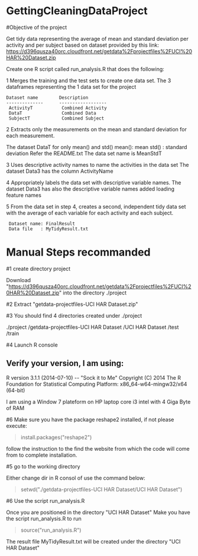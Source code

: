 GettingCleaningDataProject
==========================

#Objective of the project 

Get tidy data representing the average of mean and standard deviation per activity and per subject based on dataset provided by this link: https://d396qusza40orc.cloudfront.net/getdata%2Fprojectfiles%2FUCI%20HAR%20Dataset.zip


Create one R script called run_analysis.R that does the following:

1 Merges the training and the test sets to create one data set.
   The 3 dataframes representing the 1 data set for the project
   
    Dataset name        Description
    --------------      ------------------
     ActivityT           Combined Activity
     DataT               Combined Data
     SubjectT            Combined Subject

2 Extracts only the measurements on the mean and standard deviation for each measurement. 

   The dataset DataT for only mean() and std()
      mean():  mean
      std() :  standard deviation
     Refer the README.txt
    The data set name is MeanStdT

3 Uses descriptive activity names to name the activities in the data set
   The dataset Data3 has the column ActivityName

4 Appropriately labels the data set with descriptive variable names. 
   The dataset Data3 has also the descriptive variable names added loading feature names

5 From the data set in step 4, creates a second, independent tidy data set with the average of each variable for each activity and each subject. 

     Dataset name: FinalResult
     Data file   : MyTidyResult.txt



Manual Steps recommanded
========================

#1 create directory project

Download "https://d396qusza40orc.cloudfront.net/getdata%2Fprojectfiles%2FUCI%20HAR%20Dataset.zip"
into the directory ./project

#2 Extract "getdata-projectfiles-UCI HAR Dataset.zip"

#3 You should find 4 directories created under ./project

 ./project
    /getdata-projectfiles-UCI HAR Dataset
      /UCI HAR Dataset
        /test
        /train

#4 Launch R console

   Verify your version, I am using:
   --------------------------------
   R version 3.1.1 (2014-07-10) -- "Sock it to Me"
   Copyright (C) 2014 The R Foundation for Statistical Computing
   Platform: x86_64-w64-mingw32/x64 (64-bit)

   I am using a Window 7 plateform on HP laptop core i3 intel with 4 Giga Byte of RAM
   
#6 Make sure you have the package reshape2 installed, if not please execute:

> install.packages("reshape2")

  follow the instruction to the find the website from which the code will come from to complete installation.


#5  go to the working directory

Either change dir in R consol of use the command below:

> setwd("./getdata-projectfiles-UCI HAR Dataset/UCI HAR Dataset")


#6 Use the script run_analysis.R

Once you are positioned in the directory "UCI HAR Dataset"
Make you have the script run_analysis.R to run

> source("run_analysis.R")

The result file 
 MyTidyResult.txt will be created under the directory "UCI HAR Dataset"
